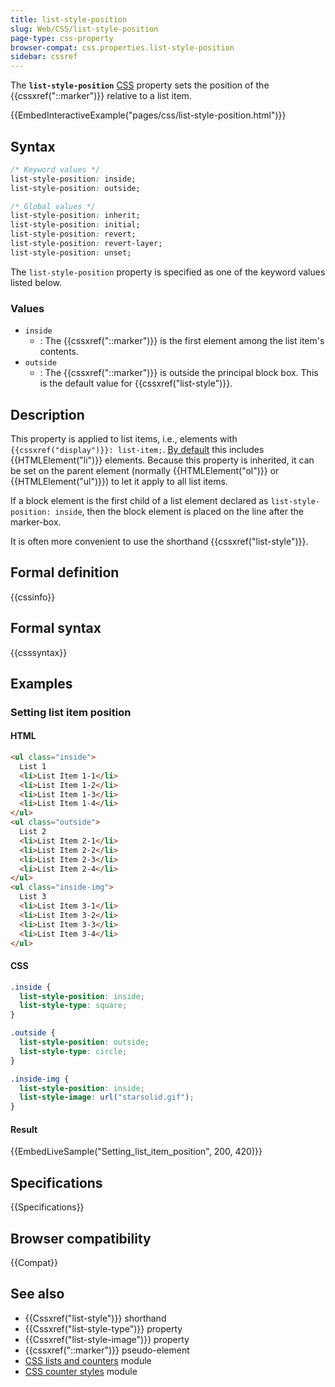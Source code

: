 ```yaml
---
title: list-style-position
slug: Web/CSS/list-style-position
page-type: css-property
browser-compat: css.properties.list-style-position
sidebar: cssref
---
```



The **`list-style-position`** [CSS](/en-US/docs/Web/CSS) property sets the position of the {{cssxref("::marker")}} relative to a list item.

{{EmbedInteractiveExample("pages/css/list-style-position.html")}}

## Syntax

```css
/* Keyword values */
list-style-position: inside;
list-style-position: outside;

/* Global values */
list-style-position: inherit;
list-style-position: initial;
list-style-position: revert;
list-style-position: revert-layer;
list-style-position: unset;
```

The `list-style-position` property is specified as one of the keyword values listed below.

### Values

- `inside`
  - : The {{cssxref("::marker")}} is the first element among the list item's contents.
- `outside`
  - : The {{cssxref("::marker")}} is outside the principal block box. This is the default value for {{cssxref("list-style")}}.

## Description

This property is applied to list items, i.e., elements with `{{cssxref("display")}}: list-item;`. [By default](https://html.spec.whatwg.org/multipage/rendering.html#lists) this includes {{HTMLElement("li")}} elements. Because this property is inherited, it can be set on the parent element (normally {{HTMLElement("ol")}} or {{HTMLElement("ul")}}) to let it apply to all list items.

If a block element is the first child of a list element declared as `list-style-position: inside`, then the block element is placed on the line after the marker-box.

It is often more convenient to use the shorthand {{cssxref("list-style")}}.

## Formal definition

{{cssinfo}}

## Formal syntax

{{csssyntax}}

## Examples

### Setting list item position

#### HTML

```html
<ul class="inside">
  List 1
  <li>List Item 1-1</li>
  <li>List Item 1-2</li>
  <li>List Item 1-3</li>
  <li>List Item 1-4</li>
</ul>
<ul class="outside">
  List 2
  <li>List Item 2-1</li>
  <li>List Item 2-2</li>
  <li>List Item 2-3</li>
  <li>List Item 2-4</li>
</ul>
<ul class="inside-img">
  List 3
  <li>List Item 3-1</li>
  <li>List Item 3-2</li>
  <li>List Item 3-3</li>
  <li>List Item 3-4</li>
</ul>
```

#### CSS

```css
.inside {
  list-style-position: inside;
  list-style-type: square;
}

.outside {
  list-style-position: outside;
  list-style-type: circle;
}

.inside-img {
  list-style-position: inside;
  list-style-image: url("starsolid.gif");
}
```

#### Result

{{EmbedLiveSample("Setting_list_item_position", 200, 420)}}

## Specifications

{{Specifications}}

## Browser compatibility

{{Compat}}

## See also

- {{Cssxref("list-style")}} shorthand
- {{Cssxref("list-style-type")}} property
- {{Cssxref("list-style-image")}} property
- {{cssxref("::marker")}} pseudo-element
- [CSS lists and counters](/en-US/docs/Web/CSS/CSS_lists) module
- [CSS counter styles](/en-US/docs/Web/CSS/CSS_counter_styles) module
